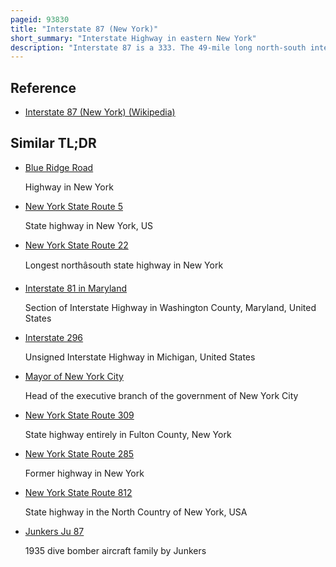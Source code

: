```yaml
---
pageid: 93830
title: "Interstate 87 (New York)"
short_summary: "Interstate Highway in eastern New York"
description: "Interstate 87 is a 333. The 49-mile long north-south interstate Highway is located throughout the united States State of new York. The I-87 is the main Highway connecting new York and Montreal. The highway begins at exit 47 off I-278 in the New York City borough of the Bronx, just north of the Robert F. Kennedy Bridge and Grand Central Parkway. From there the Route runs north through the Hudson valley the Capital District and the easternmost Part of the north Country to the canada-us Border in Champlain. At its north end, I-87 continues into Quebec as Autoroute 15 . I-87 Links several regionally important Roads I-95 in new York City new York State Route17 near harriman i-84 near newburgh and i-90 in Albany. The Highway is not associated with I-87 in north Carolina."
---
```


## Reference

- [Interstate 87 (New York) (Wikipedia)](https://en.wikipedia.org/?curid=93830)

## Similar TL;DR

- [Blue Ridge Road](/tldr/en/blue-ridge-road)

  Highway in New York

- [New York State Route 5](/tldr/en/new-york-state-route-5)

  State highway in New York, US

- [New York State Route 22](/tldr/en/new-york-state-route-22)

  Longest northâsouth state highway in New York

- [Interstate 81 in Maryland](/tldr/en/interstate-81-in-maryland)

  Section of Interstate Highway in Washington County, Maryland, United States

- [Interstate 296](/tldr/en/interstate-296)

  Unsigned Interstate Highway in Michigan, United States

- [Mayor of New York City](/tldr/en/mayor-of-new-york-city)

  Head of the executive branch of the government of New York City

- [New York State Route 309](/tldr/en/new-york-state-route-309)

  State highway entirely in Fulton County, New York

- [New York State Route 285](/tldr/en/new-york-state-route-285)

  Former highway in New York

- [New York State Route 812](/tldr/en/new-york-state-route-812)

  State highway in the North Country of New York, USA

- [Junkers Ju 87](/tldr/en/junkers-ju-87)

  1935 dive bomber aircraft family by Junkers
